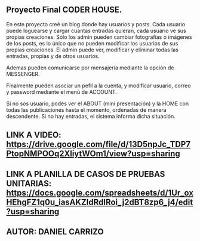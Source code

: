
## Proyecto Final CODER HOUSE.
En este proyecto creé un blog donde hay usuarios y posts. Cada usuario puede loguearse y cargar cuantas entradas quieran, cada usuario ve sus propias creaciones.
Sólo los admin pueden cambiar fotografías o imágenes de los posts, es lo único que no pueden modificar los usuarios de sus propias creaciones.
El admin puede ver, modificar y eliminar todas las entradas, propias y de otros usuarios.

Ademas pueden comunicarse por mensajería mediante la opción de MESSENGER.

Finalmente pueden asociar un pefil a la cuenta, y modificar usuario, correo y password mediante el menú de ACCOUNT.

Si no sos usuario, podés ver el ABOUT (mini presentación) y la HOME con todas las publicaciones hasta el momento, ordenadas de manera descendente. Si no hay entradas,
el sistema informa dicha situación.

## LINK A VIDEO: https://drive.google.com/file/d/13D5npJc_TDP7PtopNMPOOq2XliytWOm1/view?usp=sharing
## LINK A PLANILLA DE CASOS DE PRUEBAS UNITARIAS: https://docs.google.com/spreadsheets/d/1Ur_oxHEhgFZ1q0u_iasAKZIdRdIRoi_j2dBT8zp6_j4/edit?usp=sharing

## AUTOR: DANIEL CARRIZO
